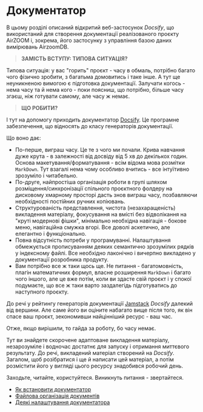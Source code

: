 # Документатор

В цьому розділі описаний відкритий веб-застосунок *Docsify*, що використаний для створення документації реалізованого проєкту AirZOOM і, зокрема, його застосунку з управління базою даних вимірювань AirzoomDB.

> **ЗАМІСТЬ ВСТУПУ: ТИПОВА СИТУАЦІЯ?**

Типова ситуація: у вас "горить" проєкт - часу в обмаль, потрібно багато чого фізично зробити, з багатьма домовитись і таке інше. А тут ще неуникненою вимогою є підготовка документації. Залучати когось - нема часу та й нема кого - поки поясниш, що потрібно, більше часу згаєш, ніж готувати самому, але часу ж немає.

> **ЩО РОБИТИ?**

І тут на допомогу приходить документатор  [Docsify](https://docsify.js.org/). Це програмне забезпечення, що відносять до класу генераторів документації.

Що воно дає:

- По-перше, виграш часу. Це те з чого ми почали. Крива навчання дуже крута - в залежності від досвіду від 5 хв до декількох годин. Основа макетування/форматування - всім відома мова розмітки `MarkDown`. Тут взагалі нема чому особливо вчитись - все інтуїтивно зрозуміло і читабельно.
- По-друге, найпростіша організація роботи в групі шляхом розміщення/синхронізації спільного проєктного фолдеру на дисковому хмарному просторі дасть знов виграш часу, позбавляючи необхідності постійних ручних копіювань.
- Структурованість представлення, чистота (незахаращеність) викладення матеріалу, фокусування на вмісті без відволікання на "круті модернові фішки", мінімально необхідна навігація - бокове меню, навігаційна смужка вгорі. Все доволі аскетично, але елегантно і функціонально.
-  Повна відсутність потреби у програмуванні. Налаштування обмежується прописуванням деяких семантично зрозумілих рядків у індексному файлі. Все необхідно лаконічно і вичерпно викладено у документації розробника продукту.
- Вам потрібно все ж таки щось ще. Не питання - багатомовність, плагін математичних формул, власне розширення `MarkDown` і багато чого іншого, але це вже потім, коли ви здасте свій проєкт і у спокої подумаєте, що все ж таки варто заздалегідь підготуватись до наступного проєкту.

До речі у рейтингу генераторів документації [Jamstack](https://jamstack.org/generators/) *Docsify* далекий від вершини. Але саме його ви оціните набагато вище після того, як він спасе ваш проєкт, зекономивши найцінніший ресурс - ваш час.

Отже, якщо вирішили, то гайда за роботу, бо часу немає.

Тут ви знайдете скорочене адаптоване викладення матеріалу, незарозуміле і водночас достатнє для запуску і отримання миттєвого результату. До речі, викладений матеріал створений на *Docsify*. Загалом, щоб розібратися і ще й написати цей матеріал, а потім розмістити його у вигляді цього ресурсу знадобився робочий день.

Заходьте, читайте, користуйтеся. Виникнуть питання - звертайтеся.

- [Як встановити документатор](install_tool.md)
- [Файлова організація документів](docs_struct.md)
- [Деякі налаштування документатора](tool_setting.md)

